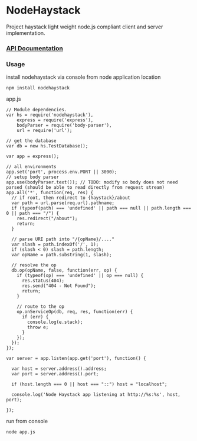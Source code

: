 # NodeHaystack

Project haystack light weight node.js compliant client and server implementation.

### [API Documentation](http://lynxspring.bitbucket.org/nodehaystack/)

### Usage

install nodehaystack via console from node application location

    npm install nodehaystack

app.js

    // Module dependencies.
    var hs = require('nodehaystack'),
        express = require('express'),
        bodyParser = require('body-parser'),
        url = require('url');

    // get the database
    var db = new hs.TestDatabase();

    var app = express();

    // all environments
    app.set('port', process.env.PORT || 3000);
    // setup body parser
    app.use(bodyParser.text()); // TODO: modify so body does not need parsed (should be able to read directly from request stream)
    app.all('*', function(req, res) {
      // if root, then redirect to {haystack}/about
      var path = url.parse(req.url).pathname;
      if (typeof(path) === 'undefined' || path === null || path.length === 0 || path === "/") {
        res.redirect("/about");
        return;
      }

      // parse URI path into "/{opName}/...."
      var slash = path.indexOf('/', 1);
      if (slash < 0) slash = path.length;
      var opName = path.substring(1, slash);

      // resolve the op
      db.op(opName, false, function(err, op) {
        if (typeof(op) === 'undefined' || op === null) {
          res.status(404);
          res.send("404 - Not Found");
          return;
        }

        // route to the op
        op.onServiceOp(db, req, res, function(err) {
          if (err) {
            console.log(e.stack);
            throw e;
          }
        });
      });
    });

    var server = app.listen(app.get('port'), function() {

      var host = server.address().address;
      var port = server.address().port;

      if (host.length === 0 || host === "::") host = "localhost";

      console.log('Node Haystack app listening at http://%s:%s', host, port);

    });

run from console

    node app.js

